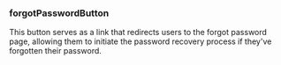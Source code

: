 ### forgotPasswordButton

This button serves as a link that redirects users to the forgot password page, allowing them to initiate the password recovery process if they've forgotten their password.
